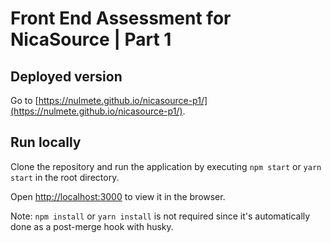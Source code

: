 # Front End Assessment for NicaSource | Part 1

## Deployed version

Go to [https://nulmete.github.io/nicasource-p1/](https://nulmete.github.io/nicasource-p1/).

## Run locally

Clone the repository and run the application by executing `npm start` or `yarn start` in the root directory.

Open [http://localhost:3000](http://localhost:3000) to view it in the browser.

Note: `npm install` or `yarn install` is not required since it's automatically done as a post-merge hook with husky.
